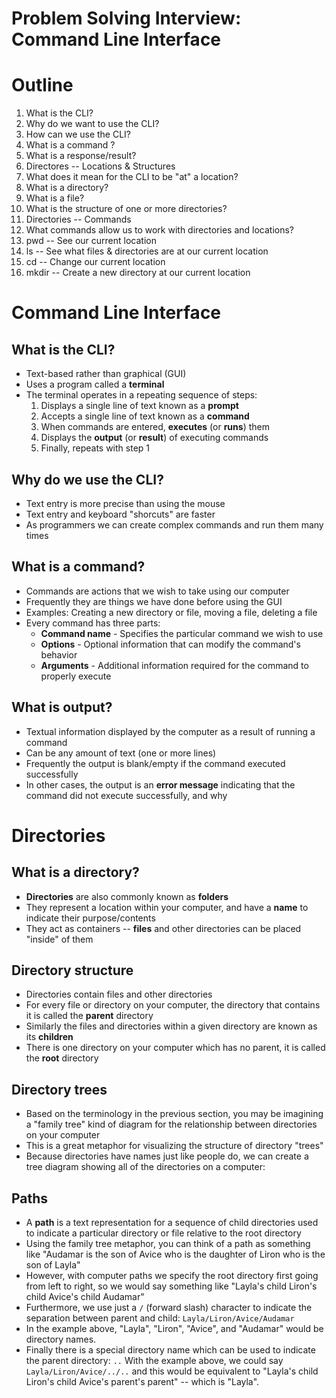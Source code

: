 # Problem Solving Interview: Command Line Interface

# Outline
1. What is the CLI?
  1. Why do we want to use the CLI?
  1. How can we use the CLI?
  1. What is a command ?
  1. What is a response/result?
1. Directores -- Locations & Structures
  1. What does it mean for the CLI to be "at" a location?
  1. What is a directory?
  1. What is a file?
  1. What is the structure of one or more directories?
1. Directories -- Commands
  1. What commands allow us to work with directories and locations?
  1. pwd -- See our current location
  1. ls -- See what files & directories are at our current location
  1. cd -- Change our current location
  1. mkdir -- Create a new directory at our current location

# Command Line Interface
## What is the CLI?
  * Text-based rather than graphical (GUI)
  * Uses a program called a **terminal**
  * The terminal operates in a repeating sequence of steps:
    1. Displays a single line of text known as a **prompt**
    1. Accepts a single line of text known as a **command**
    1. When commands are entered, **executes** (or **runs**) them
    1. Displays the **output** (or **result**) of executing commands
    1. Finally, repeats with step 1

## Why do we use the CLI?
  * Text entry is more precise than using the mouse
  * Text entry and keyboard "shorcuts" are faster
  * As programmers we can create complex commands and run them many times

## What is a command?
  * Commands are actions that we wish to take using our computer
  * Frequently they are things we have done before using the GUI
  * Examples: Creating a new directory or file, moving a file, deleting a file
  * Every command has three parts:
    * **Command name** - Specifies the particular command we wish to use
    * **Options** - Optional information that can modify the command's behavior
    * **Arguments** - Additional information required for the command to properly execute

## What is output?
  * Textual information displayed by the computer as a result of running a command
  * Can be any amount of text (one or more lines)
  * Frequently the output is blank/empty if the command executed successfully
  * In other cases, the output is an **error message** indicating that the command did not execute successfully, and why

# Directories
## What is a directory?
  * **Directories** are also commonly known as **folders**
  * They represent a location within your computer, and have a **name** to indicate their purpose/contents
  * They act as containers -- **files** and other directories can be placed "inside" of them

## Directory structure
  * Directories contain files and other directories
  * For every file or directory on your computer, the directory that contains it is called the **parent** directory
  * Similarly the files and directories within a given directory are known as its **children**
  * There is one directory on your computer which has no parent, it is called the **root** directory

## Directory trees
  * Based on the terminology in the previous section, you may be imagining a "family tree" kind of diagram for the relationship between directories on your computer
  * This is a great metaphor for visualizing the structure of directory "trees"
  * Because directories have names just like people do, we can create a tree diagram showing all of the directories on a computer:

## Paths
  * A **path** is a text representation for a sequence of child directories used to indicate a particular directory or file relative to the root directory
  * Using the family tree metaphor, you can think of a path as something like "Audamar is the son of Avice who is the daughter of Liron who is the son of Layla"
  * However, with computer paths we specify the root directory first going from left to right, so we would say something like "Layla's child Liron's child Avice's child Audamar"
  * Furthermore, we use just a `/` (forward slash) character to indicate the separation between parent and child: `Layla/Liron/Avice/Audamar`
  * In the example above, "Layla", "Liron", "Avice", and "Audamar" would be directory names.
  * Finally there is a special directory name which can be used to indicate the parent directory: `..` With the example above, we could say `Layla/Liron/Avice/../..` and this would be equivalent to "Layla's child Liron's child Avice's parent's parent" -- which is "Layla".
